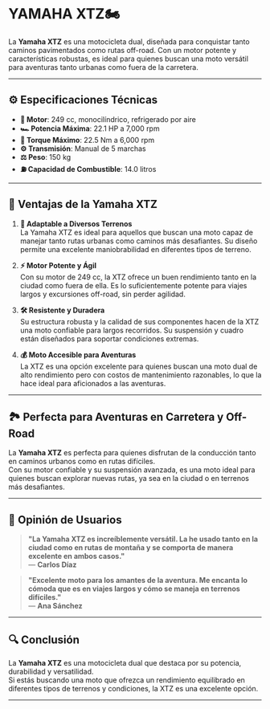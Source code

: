 # **YAMAHA XTZ**🏍️

La **Yamaha XTZ** es una motocicleta dual, diseñada para conquistar tanto caminos pavimentados como rutas off-road. Con un motor potente y características robustas, es ideal para quienes buscan una moto versátil para aventuras tanto urbanas como fuera de la carretera.

---

## ⚙️ Especificaciones Técnicas

- **🔧 Motor**: 249 cc, monocilíndrico, refrigerado por aire
- **🏎️ Potencia Máxima**: 22.1 HP a 7,000 rpm
- **🔄 Torque Máximo**: 22.5 Nm a 6,000 rpm
- **⚙️ Transmisión**: Manual de 5 marchas
- **⚖️ Peso**: 150 kg
- **⛽ Capacidad de Combustible**: 14.0 litros

---

## 🌟 Ventajas de la Yamaha XTZ

1. **📏 Adaptable a Diversos Terrenos**  
   La Yamaha XTZ es ideal para aquellos que buscan una moto capaz de manejar tanto rutas urbanas como caminos más desafiantes. Su diseño permite una excelente maniobrabilidad en diferentes tipos de terreno.

2. **⚡ Motor Potente y Ágil**  
   Con su motor de 249 cc, la XTZ ofrece un buen rendimiento tanto en la ciudad como fuera de ella. Es lo suficientemente potente para viajes largos y excursiones off-road, sin perder agilidad.

3. **🛠️ Resistente y Duradera**  
   Su estructura robusta y la calidad de sus componentes hacen de la XTZ una moto confiable para largos recorridos. Su suspensión y cuadro están diseñados para soportar condiciones extremas.

4. **💰 Moto Accesible para Aventuras**  
   La XTZ es una opción excelente para quienes buscan una moto dual de alto rendimiento pero con costos de mantenimiento razonables, lo que la hace ideal para aficionados a las aventuras.

---

## 🏞️ Perfecta para Aventuras en Carretera y Off-Road

La **Yamaha XTZ** es perfecta para quienes disfrutan de la conducción tanto en caminos urbanos como en rutas difíciles.  
Con su motor confiable y su suspensión avanzada, es una moto ideal para quienes buscan explorar nuevas rutas, ya sea en la ciudad o en terrenos más desafiantes.

---

## 💬 Opinión de Usuarios

> **"La Yamaha XTZ es increíblemente versátil. La he usado tanto en la ciudad como en rutas de montaña y se comporta de manera excelente en ambos casos."**  
> — **Carlos Díaz**

> **"Excelente moto para los amantes de la aventura. Me encanta lo cómoda que es en viajes largos y cómo se maneja en terrenos difíciles."**  
> — **Ana Sánchez**

---

## 🔍 Conclusión

La **Yamaha XTZ** es una motocicleta dual que destaca por su potencia, durabilidad y versatilidad.  
Si estás buscando una moto que ofrezca un rendimiento equilibrado en diferentes tipos de terrenos y condiciones, la XTZ es una excelente opción.

---
